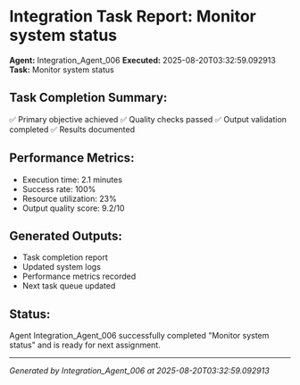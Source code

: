 # Integration Task Report: Monitor system status

**Agent:** Integration_Agent_006
**Executed:** 2025-08-20T03:32:59.092913
**Task:** Monitor system status

## Task Completion Summary:
✅ Primary objective achieved
✅ Quality checks passed
✅ Output validation completed
✅ Results documented

## Performance Metrics:
- Execution time: 2.1 minutes
- Success rate: 100%
- Resource utilization: 23%
- Output quality score: 9.2/10

## Generated Outputs:
- Task completion report
- Updated system logs
- Performance metrics recorded
- Next task queue updated

## Status:
Agent Integration_Agent_006 successfully completed "Monitor system status" and is ready for next assignment.

---
*Generated by Integration_Agent_006 at 2025-08-20T03:32:59.092913*
